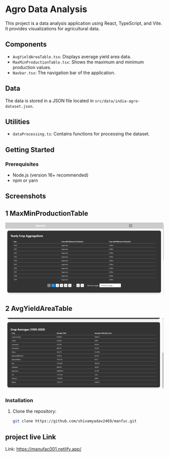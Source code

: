 # Agro Data Analysis

This project is a data analysis application using React, TypeScript, and Vite. It provides visualizations for agricultural data.

## Components
- `AvgYieldAreaTable.tsx`: Displays average yield area data.
- `MaxMinProductionTable.tsx`: Shows the maximum and minimum production values.
- `Navbar.tsx`: The navigation bar of the application.

## Data
The data is stored in a JSON file located in `src/data/india-agro-dataset.json`.

## Utilities
- `dataProcessing.ts`: Contains functions for processing the dataset.

## Getting Started

### Prerequisites
- Node.js (version 16+ recommended)
- npm or yarn

## Screenshots 
## 1 MaxMinProductionTable
![Screenshot 1](./public/Screenshot1.png)
## 2 AvgYieldAreaTable
![Screenshot 2](./public/Screenshot2.png)

### Installation
1. Clone the repository:
   ```sh
   git clone https://github.com/shivamyadav2469/manfuc.git

## project live Link 
Link:   https://manufac001.netlify.app/
